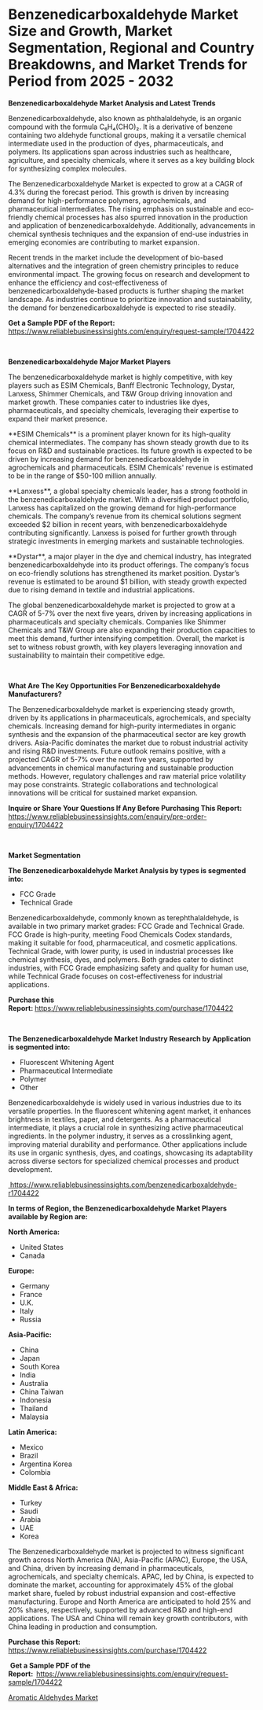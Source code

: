 <p><h1>Benzenedicarboxaldehyde Market Size and Growth, Market Segmentation, Regional and Country Breakdowns, and Market Trends for Period from 2025 -  2032</h1></p><p><strong>Benzenedicarboxaldehyde Market Analysis and Latest Trends</strong></p>
<p><p>Benzenedicarboxaldehyde, also known as phthalaldehyde, is an organic compound with the formula C₆H₄(CHO)₂. It is a derivative of benzene containing two aldehyde functional groups, making it a versatile chemical intermediate used in the production of dyes, pharmaceuticals, and polymers. Its applications span across industries such as healthcare, agriculture, and specialty chemicals, where it serves as a key building block for synthesizing complex molecules.</p><p>The Benzenedicarboxaldehyde Market is expected to grow at a CAGR of 4.3% during the forecast period. This growth is driven by increasing demand for high-performance polymers, agrochemicals, and pharmaceutical intermediates. The rising emphasis on sustainable and eco-friendly chemical processes has also spurred innovation in the production and application of benzenedicarboxaldehyde. Additionally, advancements in chemical synthesis techniques and the expansion of end-use industries in emerging economies are contributing to market expansion.</p><p>Recent trends in the market include the development of bio-based alternatives and the integration of green chemistry principles to reduce environmental impact. The growing focus on research and development to enhance the efficiency and cost-effectiveness of benzenedicarboxaldehyde-based products is further shaping the market landscape. As industries continue to prioritize innovation and sustainability, the demand for benzenedicarboxaldehyde is expected to rise steadily.</p></p>
<p><strong>Get a Sample PDF of the Report:&nbsp;</strong> <a href="https://www.reliablebusinessinsights.com/enquiry/request-sample/1704422?utm_campaign=101&utm_medium=2&utm_source=Github&utm_content=ia&utm_term=25012025&utm_id=benzenedicarboxaldehyde">https://www.reliablebusinessinsights.com/enquiry/request-sample/1704422</a></p>
<p>&nbsp;</p>
<p><strong>Benzenedicarboxaldehyde Major Market Players</strong></p>
<p><p>The benzenedicarboxaldehyde market is highly competitive, with key players such as ESIM Chemicals, Banff Electronic Technology, Dystar, Lanxess, Shimmer Chemicals, and T&W Group driving innovation and market growth. These companies cater to industries like dyes, pharmaceuticals, and specialty chemicals, leveraging their expertise to expand their market presence.</p><p>**ESIM Chemicals** is a prominent player known for its high-quality chemical intermediates. The company has shown steady growth due to its focus on R&D and sustainable practices. Its future growth is expected to be driven by increasing demand for benzenedicarboxaldehyde in agrochemicals and pharmaceuticals. ESIM Chemicals' revenue is estimated to be in the range of $50-100 million annually.</p><p>**Lanxess**, a global specialty chemicals leader, has a strong foothold in the benzenedicarboxaldehyde market. With a diversified product portfolio, Lanxess has capitalized on the growing demand for high-performance chemicals. The company’s revenue from its chemical solutions segment exceeded $2 billion in recent years, with benzenedicarboxaldehyde contributing significantly. Lanxess is poised for further growth through strategic investments in emerging markets and sustainable technologies.</p><p>**Dystar**, a major player in the dye and chemical industry, has integrated benzenedicarboxaldehyde into its product offerings. The company’s focus on eco-friendly solutions has strengthened its market position. Dystar’s revenue is estimated to be around $1 billion, with steady growth expected due to rising demand in textile and industrial applications.</p><p>The global benzenedicarboxaldehyde market is projected to grow at a CAGR of 5-7% over the next five years, driven by increasing applications in pharmaceuticals and specialty chemicals. Companies like Shimmer Chemicals and T&W Group are also expanding their production capacities to meet this demand, further intensifying competition. Overall, the market is set to witness robust growth, with key players leveraging innovation and sustainability to maintain their competitive edge.</p></p>
<p>&nbsp;</p>
<p><strong>What Are The Key Opportunities For Benzenedicarboxaldehyde Manufacturers?</strong></p>
<p><p>The Benzenedicarboxaldehyde market is experiencing steady growth, driven by its applications in pharmaceuticals, agrochemicals, and specialty chemicals. Increasing demand for high-purity intermediates in organic synthesis and the expansion of the pharmaceutical sector are key growth drivers. Asia-Pacific dominates the market due to robust industrial activity and rising R&D investments. Future outlook remains positive, with a projected CAGR of 5-7% over the next five years, supported by advancements in chemical manufacturing and sustainable production methods. However, regulatory challenges and raw material price volatility may pose constraints. Strategic collaborations and technological innovations will be critical for sustained market expansion.</p></p>
<p><strong>Inquire or Share Your Questions If Any Before Purchasing This Report:</strong> <a href="https://www.reliablebusinessinsights.com/enquiry/pre-order-enquiry/1704422?utm_campaign=101&utm_medium=2&utm_source=Github&utm_content=ia&utm_term=25012025&utm_id=benzenedicarboxaldehyde">https://www.reliablebusinessinsights.com/enquiry/pre-order-enquiry/1704422</a></p>
<p>&nbsp;</p>
<p><strong>Market Segmentation</strong></p>
<p><strong>The Benzenedicarboxaldehyde Market Analysis by types is segmented into:</strong></p>
<p><ul><li>FCC Grade</li><li>Technical Grade</li></ul></p>
<p><p>Benzenedicarboxaldehyde, commonly known as terephthalaldehyde, is available in two primary market grades: FCC Grade and Technical Grade. FCC Grade is high-purity, meeting Food Chemicals Codex standards, making it suitable for food, pharmaceutical, and cosmetic applications. Technical Grade, with lower purity, is used in industrial processes like chemical synthesis, dyes, and polymers. Both grades cater to distinct industries, with FCC Grade emphasizing safety and quality for human use, while Technical Grade focuses on cost-effectiveness for industrial applications.</p></p>
<p><strong>Purchase this Report:&nbsp;</strong><a href="https://www.reliablebusinessinsights.com/purchase/1704422?utm_campaign=101&utm_medium=2&utm_source=Github&utm_content=ia&utm_term=25012025&utm_id=benzenedicarboxaldehyde">https://www.reliablebusinessinsights.com/purchase/1704422</a></p>
<p>&nbsp;</p>
<p><strong>The Benzenedicarboxaldehyde Market Industry Research by Application is segmented into:</strong></p>
<p><ul><li>Fluorescent Whitening Agent</li><li>Pharmaceutical Intermediate</li><li>Polymer</li><li>Other</li></ul></p>
<p><p>Benzenedicarboxaldehyde is widely used in various industries due to its versatile properties. In the fluorescent whitening agent market, it enhances brightness in textiles, paper, and detergents. As a pharmaceutical intermediate, it plays a crucial role in synthesizing active pharmaceutical ingredients. In the polymer industry, it serves as a crosslinking agent, improving material durability and performance. Other applications include its use in organic synthesis, dyes, and coatings, showcasing its adaptability across diverse sectors for specialized chemical processes and product development.</p></p>
<p><a href="https://www.reliablebusinessinsights.com/benzenedicarboxaldehyde-r1704422?utm_campaign=101&utm_medium=2&utm_source=Github&utm_content=ia&utm_term=25012025&utm_id=benzenedicarboxaldehyde">&nbsp;https://www.reliablebusinessinsights.com/benzenedicarboxaldehyde-r1704422</a></p>
<p><strong>In terms of Region, the Benzenedicarboxaldehyde Market Players available by Region are:</strong></p>
<p>
    <p> <strong> North America: </strong>
        <ul>
            <li>United States</li>
            <li>Canada</li>
        </ul>
        </p> 
    <p> <strong> Europe: </strong>
        <ul>
            <li>Germany</li>
            <li>France</li>
            <li>U.K.</li>
            <li>Italy</li>
            <li>Russia</li>
        </ul>
        </p> 
    <p> <strong> Asia-Pacific: </strong>
        <ul>
            <li>China</li>
            <li>Japan</li>
            <li>South Korea</li>
            <li>India</li>
            <li>Australia</li>
            <li>China Taiwan</li>
            <li>Indonesia</li>
            <li>Thailand</li>
            <li>Malaysia</li>
        </ul>
        </p> 
    <p> <strong> Latin America: </strong>
        <ul>
            <li>Mexico</li>
            <li>Brazil</li>
            <li>Argentina Korea</li>
            <li>Colombia</li>
        </ul>
        </p> 
    <p> <strong> Middle East & Africa: </strong>
        <ul>
            <li>Turkey</li>
            <li>Saudi</li>
            <li>Arabia</li>
            <li>UAE</li>
            <li>Korea</li>
        </ul>
    </p>
    </p>
<p><p>The Benzenedicarboxaldehyde market is projected to witness significant growth across North America (NA), Asia-Pacific (APAC), Europe, the USA, and China, driven by increasing demand in pharmaceuticals, agrochemicals, and specialty chemicals. APAC, led by China, is expected to dominate the market, accounting for approximately 45% of the global market share, fueled by robust industrial expansion and cost-effective manufacturing. Europe and North America are anticipated to hold 25% and 20% shares, respectively, supported by advanced R&D and high-end applications. The USA and China will remain key growth contributors, with China leading in production and consumption.</p></p>
<p><strong>Purchase this Report: </strong><a href="https://www.reliablebusinessinsights.com/purchase/1704422?utm_campaign=101&utm_medium=2&utm_source=Github&utm_content=ia&utm_term=25012025&utm_id=benzenedicarboxaldehyde">https://www.reliablebusinessinsights.com/purchase/1704422</a></p>
<p>&nbsp;<strong>Get a Sample PDF of the Report:&nbsp;&nbsp;</strong><a href="https://www.reliablebusinessinsights.com/enquiry/request-sample/1704422?utm_campaign=101&utm_medium=2&utm_source=Github&utm_content=ia&utm_term=25012025&utm_id=benzenedicarboxaldehyde">https://www.reliablebusinessinsights.com/enquiry/request-sample/1704422</a></p>
<p><strong></strong></p>
<p><p><a href="https://github.com/sadimsamid/Market-Research-Report-List-1/blob/main/aromatic-aldehydes-market.md?utm_campaign=101&utm_medium=2&utm_source=Github&utm_content=ia&utm_term=25012025&utm_id=benzenedicarboxaldehyde">Aromatic Aldehydes Market</a></p></p>